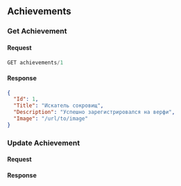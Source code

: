 ## Achievements

### Get Achievement
#### Request
```js
GET achievements/1
```
#### Response
```json
{
  "Id": 1,
  "Title": "Искатель сокровищ",
  "Description": "Успешно зарегистрировался на верфи",
  "Image": "/url/to/image"
}
```

### Update Achievement
#### Request
#### Response